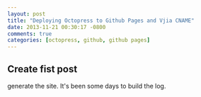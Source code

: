 ```yaml
---
layout: post
title: "Deploying Octopress to Github Pages and Vjia CNAME"
date: 2013-11-21 00:30:17 -0800
comments: true
categories: [octopress, github, github pages]
---
```


Create fist post
----------------

generate the site. It's been some days to build the log. 

